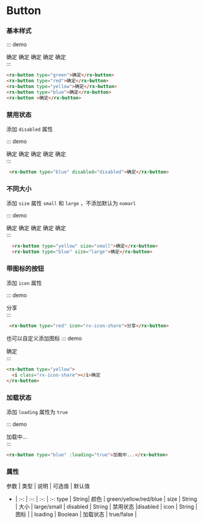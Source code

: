 # Button

### 基本样式
::: demo
<div style="max-width:500px">
  <rx-button type="green">确定</rx-button>
  <rx-button type="red">确定</rx-button>
  <rx-button type="yellow">确定</rx-button>
  <rx-button type="blue">确定</rx-button>
  <rx-button>确定</rx-button>
</div>
:::

```html
<rx-button type="green">确定</rx-button>
<rx-button type="red">确定</rx-button>
<rx-button type="yellow">确定</rx-button>
<rx-button type="blue">确定</rx-button>
<rx-button >确定</rx-button>
```

### 禁用状态

添加 `disabled` 属性

::: demo
<div style="max-width:500px">
  <rx-button type="green" disabled="disabled">确定</rx-button>
  <rx-button type="yellow" disabled="disabled">确定</rx-button>
  <rx-button type="blue" disabled="disabled">确定</rx-button>
  <rx-button type="red" disabled="disabled">确定</rx-button>
  <rx-button disabled="disabled">确定</rx-button>
</div>
:::

```html
 <rx-button type="blue" disabled="disabled">确定</rx-button>
```

### 不同大小

添加 `size` 属性 `small` 和 `large` ，不添加默认为 `nomarl`

::: demo
<div style="max-width:500px">
  <rx-button type="green" size="small">确定</rx-button>
  <rx-button type="yellow" size="small">确定</rx-button>
  <rx-button type="blue" size="large">确定</rx-button>
  <rx-button type="red" size="large">确定</rx-button>
  <rx-button size="large">确定</rx-button>
</div>
:::

```html
  <rx-button type="yellow" size="small">确定</rx-button>
  <rx-button type="blue" size="large">确定</rx-button>
```

### 带图标的按钮

添加 `icon` 属性 

::: demo
<div style="max-width:500px">
  <rx-button type="red" icon="rx-icon-share">分享</rx-button>
</div>
:::

```html
 <rx-button type="red" icon="rx-icon-share">分享</rx-button>
```

也可以自定义添加图标
::: demo
<div style="max-width:500px">
  <rx-button type="yellow"><i class="rx-icon-share"></i>确定</rx-button>
</div>
:::

```html
<rx-button type="yellow">
  <i class="rx-icon-share"></i>确定
</rx-button>
```
### 加载状态

添加 `loading` 属性为 `true`

::: demo
<div style="max-width:500px">
  <rx-button type="blue" :loading="true">加载中...</rx-button>
</div>
:::

```html
<rx-button type="blue" :loading="true">加载中...</rx-button>
```

### 属性

参数 | 类型 | 说明 | 可选值 | 默认值 
- | :-: | :-: | :-: | :-:
type | String| 颜色 | green/yellow/red/blue |
size | String | 大小 | large/small |
disabled | String | 禁用状态 |disabled |
icon | String | 图标 |  |
loading | Boolean | 加载状态 | true/false | 